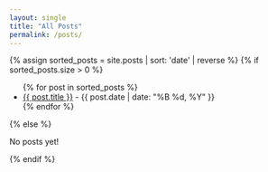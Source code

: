 ```yaml
---
layout: single
title: "All Posts"
permalink: /posts/
---
```


{% assign sorted_posts = site.posts | sort: 'date' | reverse %}
{% if sorted_posts.size > 0 %}
<ul>
  {% for post in sorted_posts %}
    <li>
      <a href="{{ post.url }}">{{ post.title }}</a> - {{ post.date | date: "%B %d, %Y" }}
    </li>
  {% endfor %}
</ul>
{% else %}
<p>No posts yet!</p>
{% endif %}